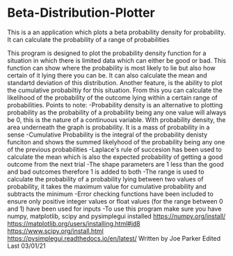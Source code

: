 # Beta-Distribution-Plotter
This is a an application which plots a beta probability density for probability. It can calculate the probability of a range of probabilities


This program is designed to plot the probability density function for a situation
in which there is limited data which can either be good or bad. This function can show
where the probability is most likely to lie but also how certain of it lying there you can be.
It can also calculate the mean and standartd deviation of this distribution. 
Another feature, is the ability to plot the cumulative probabiltiy for this situation.
From this you can calculate the likelihood of the probability of the outcome lying
within a certain range of probabilities.
Points to note:
-Probability density is an alternative to plotting probability as the probability of
a probability being any one value will always be 0, this is the nature of a continuous variable.
With probability density, the area underneath the graph is probability. It is a mass of probability in a sense
-Cumulative Probability is the integral of the probability denisty funciton
and shows the summed likelyhood of the probability being any one of the previous probabilities
-Laplace's rule of succesion has been used to calculate the mean which is also the expected
probability of getting a good outcome from the next trial
-The shape parameters are 1 less than the good and bad outcomes therefore 1 is added to both
-The range is used to calculate the probability of a probability lying between
two values of probability, it takes the maximum value for cumulative probability
and subtracts the minimum
-Error checking functions have been included to ensure only positive integer values
or float values (for the range between 0 and 1) have been used for inputs
-To use this program make sure you have numpy, matplotlib, scipy and pysimplegui installed
https://numpy.org/install/
https://matplotlib.org/users/installing.html#id8
https://www.scipy.org/install.html
https://pysimplegui.readthedocs.io/en/latest/
Written by Joe Parker
Edited Last 03/01/21
